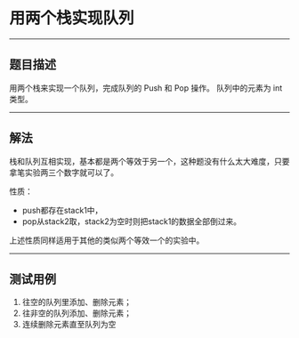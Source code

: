 # 用两个栈实现队列

____

## 题目描述

用两个栈来实现一个队列，完成队列的 Push 和 Pop 操作。 队列中的元素为 int 类型。

____

## 解法

栈和队列互相实现，基本都是两个等效于另一个，这种题没有什么太大难度，只要拿笔实验两三个数字就可以了。

性质：

* push都存在stack1中，
* pop从stack2取，stack2为空时则把stack1的数据全部倒过来。

上述性质同样适用于其他的类似两个等效一个的实验中。

____

## 测试用例

1. 往空的队列里添加、删除元素；
2. 往非空的队列添加、删除元素；
3. 连续删除元素直至队列为空